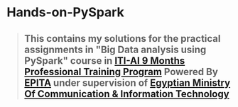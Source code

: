 # Hands-on-PySpark
> This contains my solutions for the practical assignments in "Big Data analysis using PySpark" course in [ITI-AI 9 Months Professional Training Program](https://ai.iti.gov.eg/epita/ai-engineer/ "Program's Website") Powered By [EPITA](https://www.epita.fr/en/ "EPITA's Website") under supervision of [Egyptian Ministry Of Communication & Information Technology](https://mcit.gov.eg/) 
> -----------
